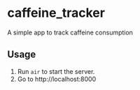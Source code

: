 # caffeine_tracker
A simple app to track caffeine consumption

## Usage
1. Run `air` to start the server.
2. Go to http://localhost:8000
